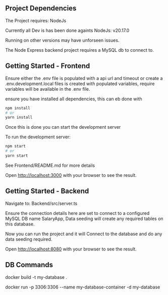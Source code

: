 ## Project Dependencies

The Project requires:
NodeJs

Currently all Dev is has been done againts
NodeJs: v20.17.0

Running on other versions may have unforseen issues.

The Node Express backend project requires a MySQL db to connect to.

## Getting Started - Frontend

Ensure either the .env file is populated with a api url and timeout or create a .env.development.local files is created with populated variables, require variables will be available in the .env file.

ensure you have installed all dependencies, this can eb done with

```bash
npm install
# or
yarn install
```

Once this is done you can start the development server

To run the development server:

```bash
npm start
# or
yarn start
```

See Frontend/README.md for more details

Open [http://localhost:3000](http://localhost:3000) with your browser to see the result.

## Getting Started - Backend

Navigate to:
Backend/src/server.ts

Ensure the connection details here are set to connect to a configured MySQL DB name SalaryApp, Data seeding will create any required tables on this database.

Now you can run the project and it will Connect to the database and do any data seeding required.

Open [http://localhost:8080](http://localhost:8080) with your browser to see the result.


## DB Commands

docker build -t my-database .

docker run -p 3306:3306 --name my-database-container -d my-database